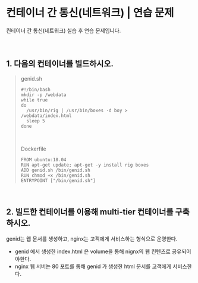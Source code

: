 # 컨테이너 간 통신(네트워크) | 연습 문제
컨테이너 간 통신(네트워크) 실습 후 연습 문제입니다.   
<br />
<br />

## 1. 다음의 컨테이너를 빌드하시오.
> genid.sh
> ```
> #!/bin/bash
> mkdir -p /webdata
> while true
> do
>   /usr/bin/rig | /usr/bin/boxes -d boy >
> /webdata/index.html
>   sleep 5
> done
> ```
> <br />
>
> Dockerfile
> ```
> FROM ubuntu:18.04
> RUN apt-get update; apt-get -y install rig boxes
> ADD genid.sh /bin/genid.sh
> RUN chmod +x /bin/genid.sh
> ENTRYPOINT ["/bin/genid.sh"]
> ```
<br />

## 2. 빌드한 컨테이너를 이용해 multi-tier 컨테이너를 구축하시오.
genid는 웹 문서를 생성하고, nginx는 고객에게 서비스하는 형식으로 운영한다.
- genid 에서 생성한 index.html 은 volume을 통해 nignx의 웹 컨텐츠로 공유되어야한다.
- nginx 웹 서버는 80 포트를 통해 genid 가 생성한 html 문서를 고객에게 서비스한다.

